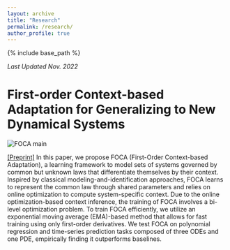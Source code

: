```yaml
---
layout: archive
title: "Research"
permalink: /research/
author_profile: true
---
```


{% include base_path %}

_Last Updated Nov. 2022_

# First-order Context-based Adaptation for Generalizing to New Dynamical Systems

![FOCA main](./images/research/FOCA.png)

[[Preprint]](https://arxiv.org/abs/2206.00694) In this paper, we propose FOCA (First-Order Context-based Adaptation),
a learning framework to model sets of systems governed by common but unknown laws that differentiate themselves by their
context.
Inspired by classical modeling-and-identification approaches, FOCA learns to represent the common law through shared
parameters and relies on online optimization to compute system-specific context.
Due to the online optimization-based context inference,
the training of FOCA involves a bi-level optimization problem.
To train FOCA efficiently, we utilize an exponential moving average (EMA)-based method that
allows for fast training using only first-order derivatives.
We test FOCA on polynomial regression and time-series prediction tasks composed of
three ODEs and one PDE, empirically finding it outperforms baselines.

